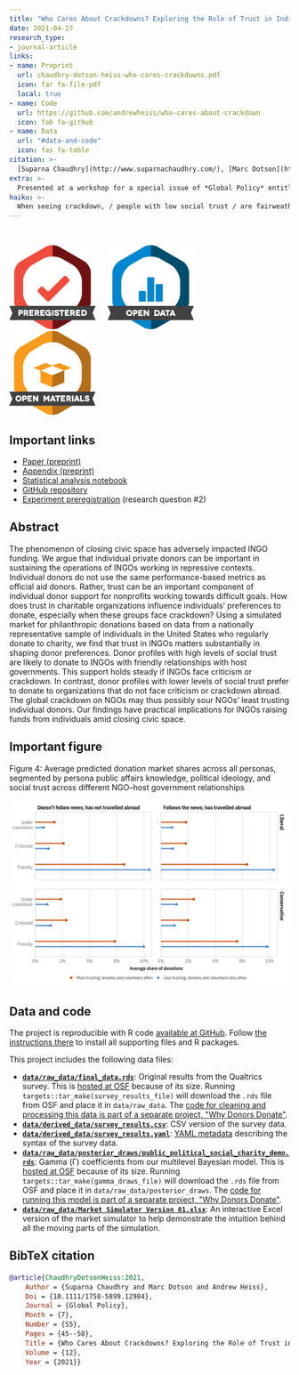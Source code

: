 ```yaml
---
title: "Who Cares About Crackdowns? Exploring the Role of Trust in Individual Philanthropy"
date: 2021-04-27
research_type: 
- journal-article
links:
- name: Preprint
  url: chaudhry-dotson-heiss-who-cares-crackdowns.pdf
  icon: far fa-file-pdf
  local: true
- name: Code
  url: https://github.com/andrewheiss/who-cares-about-crackdown
  icon: fab fa-github
- name: Data
  url: "#data-and-code"
  icon: fas fa-table
citation: >-
  [Suparna Chaudhry](http://www.suparnachaudhry.com/), [Marc Dotson](https://marriottschool.byu.edu/directory/details?id=50683), and **Andrew Heiss**, Who Cares About Crackdowns? Exploring the Role of Trust in Individual Philanthropy,” *Global Policy* 12, no. S5 (July 2021): 45–58, doi: [`10.1111/1758-5899.12984`](https://doi.org/10.1111/1758-5899.12984)
extra: >-
  Presented at a workshop for a special issue of *Global Policy* entitled “Restricting NGOs: From Pushback to Accommodation,” University of Amsterdam, The Netherlands, June 2020 (held online due to COVID-19)
haiku: >-
  When seeing crackdown, / people with low social trust / are fairweather friends.
---
```


&nbsp;

![Preregistered](preregistered_large_color.png) &emsp; ![Open data](data_large_color.png) &emsp; ![Open](materials_large_color.png)

## Important links

- [Paper (preprint)](chaudhry-dotson-heiss-who-cares-crackdowns.pdf)
- [Appendix (preprint)](chaudhry-dotson-heiss-who-cares-crackdowns-appendix.pdf)
- [Statistical analysis notebook](https://stats.andrewheiss.com/who-cares-about-crackdowns/)
- [GitHub repository](https://github.com/andrewheiss/who-cares-about-crackdown)
- [Experiment preregistration](https://osf.io/hsbyd) (research question #2)


## Abstract

The phenomenon of closing civic space has adversely impacted INGO funding. We argue that individual private donors can be important in sustaining the operations of INGOs working in repressive contexts. Individual donors do not use the same performance-based metrics as official aid donors. Rather, trust can be an important component of individual donor support for nonprofits working towards difficult goals. How does trust in charitable organizations influence individuals’ preferences to donate, especially when these groups face crackdown? Using a simulated market for philanthropic donations based on data from a nationally representative sample of individuals in the United States who regularly donate to charity, we find that trust in INGOs matters substantially in shaping donor preferences. Donor profiles with high levels of social trust are likely to donate to INGOs with friendly relationships with host governments. This support holds steady if INGOs face criticism or crackdown. In contrast, donor profiles with lower levels of social trust prefer to donate to organizations that do not face criticism or crackdown abroad. The global crackdown on NGOs may thus possibly sour NGOs’ least trusting individual donors. Our findings have practical implications for INGOs raising funds from individuals amid closing civic space.


## Important figure

Figure 4: Average predicted donation market shares across all personas, segmented by persona public affairs knowledge, political ideology, and social trust across different NGO–host government relationships

![Figure 4: Average predicted donation market shares across all personas, segmented by persona public affairs knowledge, political ideology, and social trust across different NGO–host government relationships](who-cares_fig4.png)


## Data and code

The project is reproducible with R code [available at GitHub](https://github.com/andrewheiss/who-cares-about-crackdown). Follow [the instructions there](https://github.com/andrewheiss/who-cares-about-crackdown#how-to-download-and-replicate) to install all supporting files and R packages.

This project includes the following data files:

- [**`data/raw_data/final_data.rds`**](https://osf.io/n2hwm/): Original results from the Qualtrics survey. This is [hosted at OSF](https://osf.io/n2hwm/) because of its size. Running `targets::tar_make(survey_results_file)` will download the `.rds` file from OSF and place it in `data/raw_data`. The [code for cleaning and processing this data is part of a separate project, "Why Donors Donate"](https://github.com/andrewheiss/why-donors-donate).
- [**`data/derived_data/survey_results.csv`**](https://github.com/andrewheiss/who-cares-about-crackdown/blob/master/data/derived_data/survey_results.csv): CSV version of the survey data.
- [**`data/derived_data/survey_results.yaml`**](https://github.com/andrewheiss/who-cares-about-crackdown/blob/master/data/derived_data/survey_results.yaml): [YAML metadata](https://csvy.org/) describing the syntax of the survey data.
- [**`data/raw_data/posterior_draws/public_political_social_charity_demo.rds`**](https://osf.io/msaz8/): Gamma (Γ) coefficients from our multilevel Bayesian model. This is [hosted at OSF](https://osf.io/msaz8/) because of its size. Running `targets::tar_make(gamma_draws_file)` will download the `.rds` file from OSF and place it in `data/raw_data/posterior_draws`. The [code for running this model is part of a separate project, "Why Donors Donate"](https://github.com/andrewheiss/why-donors-donate).
- [**`data/raw_data/Market Simulator Version 01.xlsx`**](https://github.com/andrewheiss/who-cares-about-crackdown/blob/master/data/raw_data/Market%20Simulator%20Version%2001.xlsx): An interactive Excel version of the market simulator to help demonstrate the intuition behind all the moving parts of the simulation.


## BibTeX citation

```bibtex
@article{ChaudhryDotsonHeiss:2021,
    Author = {Suparna Chaudhry and Marc Dotson and Andrew Heiss},
    Doi = {10.1111/1758-5899.12984},
    Journal = {Global Policy},
    Month = {7},
    Number = {S5},
    Pages = {45--58},
    Title = {Who Cares About Crackdowns? Exploring the Role of Trust in Individual Philanthropy},
    Volume = {12},
    Year = {2021}}
```
